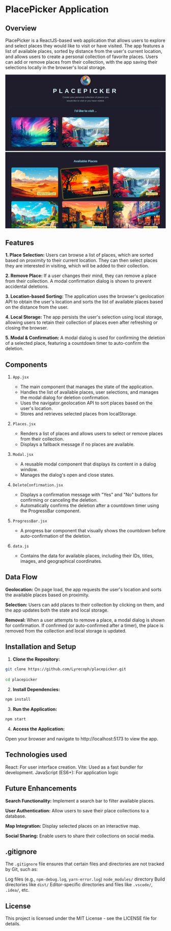 # PlacePicker Application

## Overview
PlacePicker is a ReactJS-based web application that allows users to explore and select places they would like to visit or have visited. The app features a list of available places, sorted by distance from the user's current location, and allows users to create a personal collection of favorite places. Users can add or remove places from their collection, with the app saving their selections locally in the browser's local storage.

![](public/screen.png)
![](public/screen2.png)


## Features

**1. Place Selection:** Users can browse a list of places, which are sorted based on proximity to their current location. They can then select places they are interested in visiting, which will be added to their collection.

**2. Remove Place:** If a user changes their mind, they can remove a place from their collection. A modal confirmation dialog is shown to prevent accidental deletions.

**3. Location-based Sorting:** The application uses the browser's geolocation API to obtain the user's location and sorts the list of available places based on the distance from the user.

**4. Local Storage:** The app persists the user's selection using local storage, allowing users to retain their collection of places even after refreshing or closing the browser.

**5. Modal & Confirmation:** A modal dialog is used for confirming the deletion of a selected place, featuring a countdown timer to auto-confirm the deletion.

## Components

1. `App.jsx`

    - The main component that manages the state of the application.
    - Handles the list of available places, user selections, and manages the modal dialog for deletion confirmation.
    - Uses the navigator.geolocation API to sort places based on the user's location.
    - Stores and retrieves selected places from localStorage.

2. `Places.jsx`

    - Renders a list of places and allows users to select or remove places from their collection.
    - Displays a fallback message if no places are available.

3. `Modal.jsx`
    - A reusable modal component that displays its content in a dialog window.
    - Manages the dialog's open and close states.

4. `DeleteConfirmation.jsx`
    - Displays a confirmation message with "Yes" and "No" buttons for confirming or canceling the   deletion.
    - Automatically confirms the deletion after a countdown timer using the ProgressBar component.

5. `ProgressBar.jsx`
    - A progress bar component that visually shows the countdown before auto-confirmation of the deletion.

6. `data.js`

    - Contains the data for available places, including their IDs, titles, images, and geographical coordinates.

## Data Flow

**Geolocation:** On page load, the app requests the user's location and sorts the available places based on proximity.

**Selection:** Users can add places to their collection by clicking on them, and the app updates both the state and local storage.

**Removal:** When a user attempts to remove a place, a modal dialog is shown for confirmation. If confirmed (or auto-confirmed after a timer), the place is removed from the collection and local storage is updated.

## Installation and Setup

1. **Clone the Repository:**

```bash
git clone https://github.com/Lyrecoph/placepicker.git

cd placepicker
```

2. **Install Dependencies:**

```bash
npm install
```

3. **Run the Application:**

```bash
npm start
```

4. **Access the Application:**

Open your browser and navigate to http://localhost:5173 to view the app.

## Technologies used

React: For user interface creation.
Vite: Used as a fast bundler for development.
JavaScript (ES6+): For application logic



## Future Enhancements

**Search Functionality:** Implement a search bar to filter available places.

**User Authentication:** Allow users to save their place collections to a database.

**Map Integration:** Display selected places on an interactive map.

**Social Sharing:** Enable users to share their collections on social media.

## .gitignore

The `.gitignore` file ensures that certain files and directories are not tracked by Git, such as:

Log files (e.g., `npm-debug.log`, `yarn-error.log`)
`node_modules/` directory
Build directories like `dist/`
Editor-specific directories and files like `.vscode/`, `.idea/`, etc.

## License
This project is licensed under the MIT License - see the LICENSE file for details.